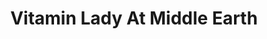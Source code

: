 ---
title: "Vitamin Lady At Middle Earth"
url: /macomb/vitamin-lady-at-middle-earth/
shop: Kräuter
---